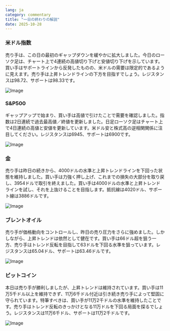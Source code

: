 ```yaml
---
lang: ja
category: commentary
title: "一日の終わりの解説"
date: 2025-10-28
---
```


### 米ドル指数

売り手は、この日の最初のギャップダウンを緩やかに拡大しました。今日のローソク足は、チャート上で4連続の高値切り下げと安値切り下げを示しています。買い手はサポートラインから反発したものの、米ドルの需要は限定的であるように見えます。売り手は上昇トレンドラインの下方を目指すでしょう。レジスタンスは98.72、サポートは98.33です。

![Image](https://markleighedu.github.io/img/Oct-2025/28-Oct-2025/usdindex.jpg)

### S&P500

ギャップアップで始まり、買い手は高値で引けたことで需要を確認しました。指数は2日連続で過去最高値／終値を更新しました。日足ローソク足はチャート上で4日連続の高値と安値を更新しています。米ドル安と株式高の逆相関関係に注目してください。レジスタンスは6945、サポートは6900です。

![Image](https://markleighedu.github.io/img/Oct-2025/28-Oct-2025/sp500.jpg)

### 金

売り手は昨日の続きから、4000ドルの水準と上昇トレンドラインを下回った状態を維持しました。買い手は力強く押し上げ、これまでの損失の大部分を取り戻し、3954ドルで取引を終えました。買い手は4000ドルの水準と上昇トレンドラインを試し、それを上抜けることを目指します。抵抗線は4020ドル、サポート線は3886ドルです。

![Image](https://markleighedu.github.io/img/Oct-2025/28-Oct-2025/gold.jpg)

### ブレントオイル

売り手が価格動向をコントロールし、昨日の売り圧力をさらに強めました。しかしながら、上昇トレンドは依然として健在です。買い手は66ドル超を狙う一方、売り手はトレンド反転を目指して63ドルを下回る水準を狙っています。レジスタンスは65.04ドル、サポートは63.46ドルです。

![Image](https://markleighedu.github.io/img/Oct-2025/28-Oct-2025/brentoil.jpg)

### ビットコイン

本日は売り手が勝利しましたが、上昇トレンドは維持されています。買い手は11万5千ドル以上を維持できず、11万6千ドル付近は引き続き売り手によって堅固に守られています。特筆すべきは、買い手が11万2千ドルの水準を維持したことです。売り手はトレンド反転のきっかけとなる11万ドルを下回る局面を探るでしょう。レジスタンスは11万6千ドル、サポートは11万2千ドルです。

![Image](https://markleighedu.github.io/img/Oct-2025/28-Oct-2025/bitcoin.jpg)

